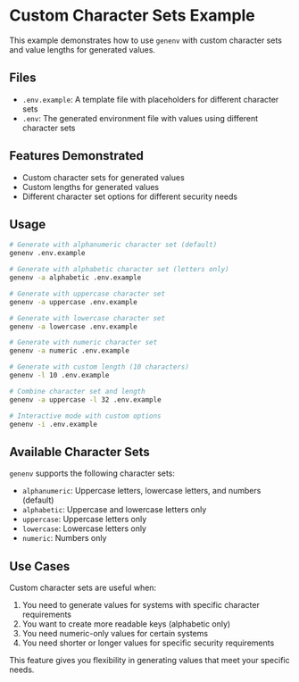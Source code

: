 # Custom Character Sets Example

This example demonstrates how to use `genenv` with custom character sets and value lengths for generated values.

## Files

- `.env.example`: A template file with placeholders for different character sets
- `.env`: The generated environment file with values using different character sets

## Features Demonstrated

- Custom character sets for generated values
- Custom lengths for generated values
- Different character set options for different security needs

## Usage

```bash
# Generate with alphanumeric character set (default)
genenv .env.example

# Generate with alphabetic character set (letters only)
genenv -a alphabetic .env.example

# Generate with uppercase character set
genenv -a uppercase .env.example

# Generate with lowercase character set
genenv -a lowercase .env.example

# Generate with numeric character set
genenv -a numeric .env.example

# Generate with custom length (10 characters)
genenv -l 10 .env.example

# Combine character set and length
genenv -a uppercase -l 32 .env.example

# Interactive mode with custom options
genenv -i .env.example
```

## Available Character Sets

`genenv` supports the following character sets:

- `alphanumeric`: Uppercase letters, lowercase letters, and numbers (default)
- `alphabetic`: Uppercase and lowercase letters only
- `uppercase`: Uppercase letters only
- `lowercase`: Lowercase letters only
- `numeric`: Numbers only

## Use Cases

Custom character sets are useful when:

1. You need to generate values for systems with specific character requirements
2. You want to create more readable keys (alphabetic only)
3. You need numeric-only values for certain systems
4. You need shorter or longer values for specific security requirements

This feature gives you flexibility in generating values that meet your specific needs.
